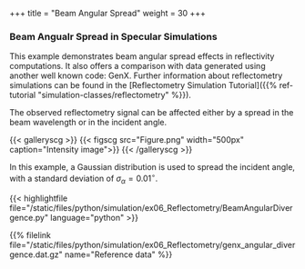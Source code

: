 +++
title = "Beam Angular Spread"
weight = 30
+++

### Beam Angualr Spread in Specular Simulations

This example demonstrates beam angular spread effects in reflectivity computations.
It also offers a comparison with data generated using another well known code: GenX.
Further information about reflectometry simulations can be found in the
[Reflectometry Simulation Tutorial]({{% ref-tutorial "simulation-classes/reflectometry" %}}).

The observed reflectometry signal can be affected either by a spread in the beam wavelength or in the incident angle.

{{< galleryscg >}}
{{< figscg src="Figure.png" width="500px" caption="Intensity image">}}
{{< /galleryscg >}}

In this example, a Gaussian distribution is used to spread the incident angle, with a standard deviation of $\sigma_{\alpha} = 0.01^{\circ}$.

{{< highlightfile file="/static/files/python/simulation/ex06_Reflectometry/BeamAngularDivergence.py"  language="python" >}}

{{% filelink file="/static/files/python/simulation/ex06_Reflectometry/genx_angular_divergence.dat.gz" name="Reference data" %}}
